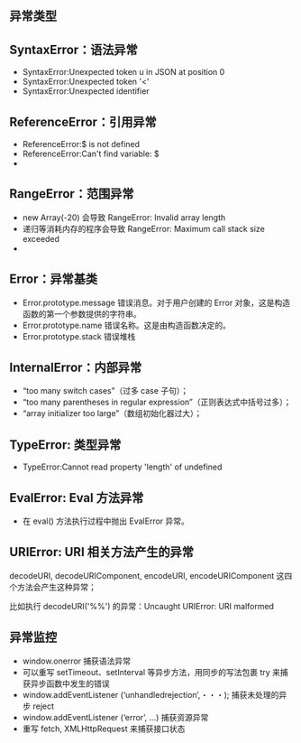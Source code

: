 ## 异常类型

## SyntaxError：语法异常
- SyntaxError:Unexpected token u in JSON at position 0
- SyntaxError:Unexpected token '<'
- SyntaxError:Unexpected identifier

## ReferenceError：引用异常
- ReferenceError:$ is not defined
- ReferenceError:Can't find variable: $
-
## RangeError：范围异常
- new Array(-20) 会导致 RangeError: Invalid array length
- 递归等消耗内存的程序会导致 RangeError: Maximum call stack size exceeded
-
## Error：异常基类
- Error.prototype.message 错误消息。对于用户创建的 Error 对象，这是构造函数的第一个参数提供的字符串。
- Error.prototype.name 错误名称。这是由构造函数决定的。
- Error.prototype.stack 错误堆栈

## InternalError：内部异常
- “too many switch cases”（过多 case 子句）；
- “too many parentheses in regular expression”（正则表达式中括号过多）；
- “array initializer too large”（数组初始化器过大）；

## TypeError: 类型异常
- TypeError:Cannot read property 'length' of undefined

## EvalError: Eval 方法异常

- 在 eval() 方法执行过程中抛出 EvalError 异常。

## URIError: URI 相关方法产生的异常
decodeURI, decodeURIComponent, encodeURI, encodeURIComponent 这四个方法会产生这种异常；

比如执行 decodeURI('%%') 的异常：Uncaught URIError: URI malformed


## 异常监控

- window.onerror 捕获语法异常
- 可以重写 setTimeout、setInterval 等异步方法，用同步的写法包裹 try 来捕获异步函数中发生的错误
- window.addEventListener (‘unhandledrejection’,・・・); 捕获未处理的异步 reject
- window.addEventListener (‘error’, …) 捕获资源异常
- 重写 fetch, XMLHttpRequest 来捕获接口状态
